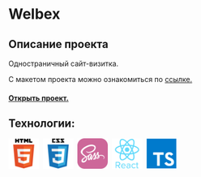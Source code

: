 # Welbex

## Описание проекта
Одностраничный сайт-визитка.

С макетом проекта можно ознакомиться по [ссылке.](https://www.figma.com/file/rgIenOj7gWLP21Yi7UJZ0G/Welbex-(Copy)?node-id=0%3A1&t=oAw2YM7fTi6wgVmh-1)

#### [Открыть проект.]()

## Технологии:

<img src="https://github.com/devicons/devicon/blob/master/icons/html5/html5-original-wordmark.svg" width="60" height="60"/>&nbsp; 
<img src="https://github.com/devicons/devicon/blob/master/icons/css3/css3-original-wordmark.svg" width="60" height="60"/>&nbsp; 
<img src="https://raw.githubusercontent.com/tandpfun/skill-icons/a50fa57465e82a1147fa512fb3d64cc5902df578/icons/Sass.svg" width="60" height="60"/>&nbsp;
<img src="https://github.com/devicons/devicon/blob/master/icons/react/react-original-wordmark.svg" width="60" height="60"/>&nbsp;
<img src="https://github.com/devicons/devicon/blob/master/icons/typescript/typescript-original.svg" width="60" height="60"/>&nbsp;
